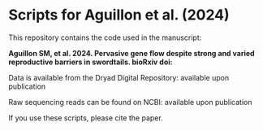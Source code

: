 # Scripts for Aguillon et al. (2024)


This repository contains the code used in the manuscript:

**Aguillon SM, et al. 2024. Pervasive gene flow despite strong and varied reproductive barriers in swordtails. bioRxiv doi:**

Data is available from the Dryad Digital Repository: available upon publication

Raw sequencing reads can be found on NCBI: available upon publication

If you use these scripts, please cite the paper.
